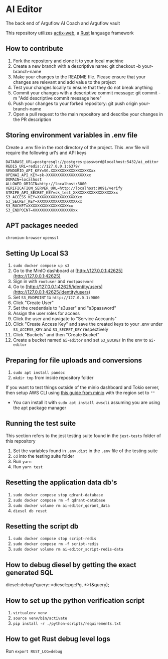 # AI Editor

The back end of Arguflow AI Coach and Arguflow vault

This repository utilizes [actix-web](https://actix.rs), a [Rust](https://www.rust-lang.org) language framework

## How to contribute

1. Fork the repository and clone it to your local machine
2. Create a new branch with a descriptive name: git checkout -b your-branch-name
3. Make your changes to the README file. Please ensure that your changes are relevant and add value to the project
4. Test your changes locally to ensure that they do not break anything
5. Commit your changes with a descriptive commit message: git commit -m "Add descriptive commit message here"
6. Push your changes to your forked repository: git push origin your-branch-name
7. Open a pull request to the main repository and describe your changes in the PR description

## Storing environment variables in .env file

Create a .env file in the root directory of the project. This .env file will require the following url's and API keys

```
DATABASE_URL=postgresql://postgres:password@localhost:5432/ai_editor
REDIS_URL=redis://127.0.0.1:6379/
SENDGRID_API_KEY=SG.XXXXXXXXXXXXXXXXXXxx
OPENAI_API_KEY=sk-XXXXXXXXXXXXXXXXXXxx
DOMAIN=localhost
ALLOWED_ORIGIN=http://localhost:3000
VERIFICATION_SERVER_URL=http://localhost:8091/verify
STRIPE_API_SECRET_KEY=sk_test_XXXXXXXXXXXXXXXXXXxx
S3_ACCESS_KEY=XXXXXXXXXXXXXXXXXXxx
S3_SECRET_KEY=XXXXXXXXXXXXXXXXXXxx
S3_BUCKET=XXXXXXXXXXXXXXXXXXxx
S3_ENDPOINT=XXXXXXXXXXXXXXXXXXxx
```

## APT packages needed

`chromium-browser`
`openssl`

## Setting Up Local S3

1. `sudo docker compose up s3`
2. Go to the MinIO dashboard at [http://127.0.0.1:42625](http://127.0.0.1:42625)
3. Sign in with `rootuser` and `rootpassword`
4. Go to [http://127.0.0.1:42625/identity/users](http://127.0.0.1:42625/identity/users)
5. Set `S3_ENDPOINT` to `http://127.0.0.1:9000`
6. Click "Create User"
7. Set the credentials to "s3user" and "s3password"
8. Assign the user roles for access
9. Click the user and navigate to "Service Accounts"
10. Click "Create Access Key" and save the created keys to your .env under `S3_ACCESS_KEY` and `S3_SECRET_KEY` respectively
11. Click "Buckets" and then "Create Bucket"
12. Create a bucket named `ai-editor` and set `S3_BUCKET` in the env to `ai-editor`

## Preparing for file uploads and conversions

1. `sudo apt install pandoc`
2. `mkdir tmp` from inside repository folder

If you want to test things outside of the minio dashboard and Tokio server, then setup AWS CLI using [this guide from minio](https://min.io/docs/minio/linux/integrations/aws-cli-with-minio.html) with the region set to `""`

- You can install it with `sudo apt install awscli` assuming you are using the apt package manager

## Running the test suite

This section refers to the jest testing suite found in the `jest-tests` folder of this repository

1. Set the variables found in `.env.dist` in the `.env` file of the testing suite
2. `cd` into the testing suite folder
3. Run `yarn`
4. Run `yarn test`

## Resetting the application data db's

1. `sudo docker compose stop qdrant-database`
2. `sudo docker compose rm -f qdrant-database`
3. `sudo docker volume rm ai-editor_qdrant_data`
4. `diesel db reset`

## Resetting the script db

1. `sudo docker compose stop script-redis`
2. `sudo docker compose rm -f script-redis`
3. `sudo docker volume rm ai-editor_script-redis-data`

## How to debug diesel by getting the exact generated SQL

diesel::debug*query::<diesel::pg::Pg, *>(&query);

## How to set up the python verification script

1. `virtualenv venv`
2. `source venv/bin/activate`
3. `pip install -r ./python-scripts/requirements.txt`

## How to get Rust debug level logs

Run `export RUST_LOG=debug`
